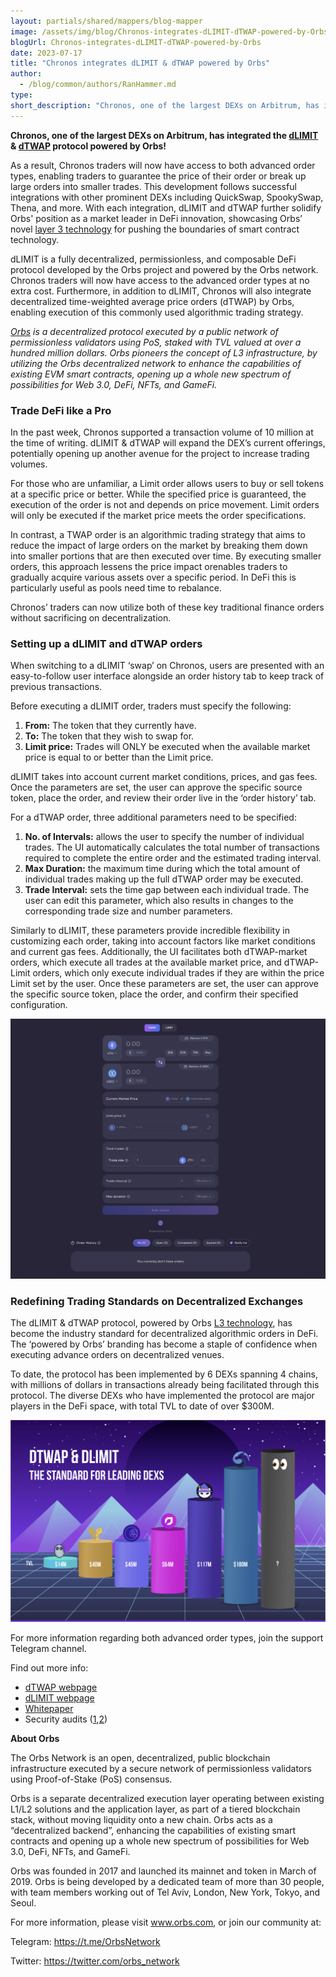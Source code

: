 ```yaml
---
layout: partials/shared/mappers/blog-mapper
image: /assets/img/blog/Chronos-integrates-dLIMIT-dTWAP-powered-by-Orbs/bg.png
blogUrl: Chronos-integrates-dLIMIT-dTWAP-powered-by-Orbs
date: 2023-07-17
title: "Chronos integrates dLIMIT & dTWAP powered by Orbs"
author:
  - /blog/common/authors/RanHammer.md
type:
short_description: "Chronos, one of the largest DEXs on Arbitrum, has integrated the dLIMIT & dTWAP protocol powered by Orbs!"
---
```


**Chronos, one of the largest DEXs on Arbitrum, has integrated the [dLIMIT](https://www.orbs.com/dlimit/) & [dTWAP](https://www.orbs.com/dtwap/) protocol powered by Orbs!** 

As a result, Chronos traders will now have access to both advanced order types, enabling traders to guarantee the price of their order or break up large orders into smaller trades. This development follows successful integrations with other prominent DEXs including QuickSwap, SpookySwap, Thena, and more. With each integration, dLIMIT and dTWAP further solidify Orbs' position as a market leader in DeFi innovation, showcasing Orbs’ novel [layer 3 technology](https://www.orbs.com/overview/) for pushing the boundaries of smart contract technology.

dLIMIT is a fully decentralized, permissionless, and composable DeFi protocol developed by the Orbs project and powered by the Orbs network. Chronos traders will now have access to the advanced order types at no extra cost. Furthermore, in addition to dLIMIT, Chronos will also integrate decentralized time-weighted average price orders (dTWAP) by Orbs, enabling execution of this commonly used algorithmic trading strategy.

_[Orbs](https://www.orbs.com/) is a decentralized protocol executed by a public network of permissionless validators using PoS, staked with TVL valued at over a hundred million dollars. Orbs pioneers the concept of L3 infrastructure, by utilizing the Orbs decentralized network to enhance the capabilities of existing EVM smart contracts, opening up a whole new spectrum of possibilities for Web 3.0, DeFi, NFTs, and GameFi._


### Trade DeFi like a Pro

In the past week, Chronos supported a transaction volume of 10 million at the time of writing. dLIMIT & dTWAP will expand the DEX’s current offerings, potentially opening up another avenue for the project to increase trading volumes. 

For those who are unfamiliar, a Limit order allows users to buy or sell tokens at a specific price or better. While the specified price is guaranteed, the execution of the order is not and depends on price movement. Limit orders will only be executed if the market price meets the order specifications.

In contrast, a TWAP order is an algorithmic trading strategy that aims to reduce the impact of large orders on the market by breaking them down into smaller portions that are then executed over time. By executing smaller orders, this approach lessens the price impact orenables traders to gradually acquire various assets over a specific period. In DeFi this is particularly useful as pools need time to rebalance.

Chronos’ traders can now utilize both of these key traditional finance orders without sacrificing on decentralization. 


### Setting up a dLIMIT and dTWAP orders

When switching to a dLIMIT ‘swap’ on Chronos, users are presented with an easy-to-follow user interface alongside an order history tab to keep track of previous transactions. 

Before executing a dLIMIT order, traders must specify the following: 

1. **From:** The token that they currently have.
2. **To:** The token that they wish to swap for.
3. **Limit price:** Trades will ONLY be executed when the available market price is equal to or better than the Limit price.

dLIMIT takes into account current market conditions, prices, and gas fees. Once the parameters are set, the user can approve the specific source token, place the order, and review their order live in the ‘order history’ tab.

For a dTWAP order, three additional parameters need to be specified:

1. **No. of Intervals:** allows the user to specify the number of individual trades. The UI automatically calculates the total number of transactions required to complete the entire order and the estimated trading interval.
2. **Max Duration:** the maximum time during which the total amount of individual trades making up the full dTWAP order may be executed.
3. **Trade Interval:** sets the time gap between each individual trade. The user can edit this parameter, which also results in changes to the corresponding trade size and number parameters.

Similarly to dLIMIT, these parameters provide incredible flexibility in customizing each order, taking into account factors like market conditions and current gas fees. Additionally, the UI facilitates both dTWAP-market orders, which execute all trades at the available market price, and dTWAP-Limit orders, which only execute individual trades if they are within the price Limit set by the user. Once these parameters are set, the user can approve the specific source token, place the order, and confirm their specified configuration.

![screenshot](/assets/img/blog/Chronos-integrates-dLIMIT-dTWAP-powered-by-Orbs/image1.png)


### Redefining Trading Standards on Decentralized Exchanges


The dLIMIT & dTWAP protocol, powered by Orbs [L3 technology](https://www.orbs.com/overview/), has become the industry standard for decentralized algorithmic orders in DeFi. The ‘powered by Orbs’ branding has become a staple of confidence when executing advance orders on decentralized venues.

To date, the protocol has been implemented by 6 DEXs spanning 4 chains, with millions of dollars in transactions already being facilitated through this protocol. The diverse DEXs who have implemented the protocol are major players in the DeFi space, with total TVL to date of over $300M.

![screenshot](/assets/img/blog/Chronos-integrates-dLIMIT-dTWAP-powered-by-Orbs/image2.png)


For more information regarding both advanced order types, join the support Telegram channel.

Find out more info:

- [dTWAP webpage](https://www.orbs.com/dtwap/)
- [dLIMIT webpage](https://www.orbs.com/dlimit/)
- [Whitepaper](https://www.orbs.com/white-papers/dTWAP/)
- Security audits ([1](https://drive.google.com/file/d/1xUZN5RrNvszaPDJuJjfeG3ig14Vo2aaE/view),[2](https://drive.google.com/file/d/1ASt3_mWwtQ0IfKqBHebnj_KGJWntaNJs/view))


<div class='line-separator'> </div>

**About Orbs**

The Orbs Network is an open, decentralized, public blockchain infrastructure executed by a secure network of permissionless validators using Proof-of-Stake (PoS) consensus. 

Orbs is a separate decentralized execution layer operating between existing L1/L2 solutions and the application layer, as part of a tiered blockchain stack, without moving liquidity onto a new chain. Orbs acts as a “decentralized backend”, enhancing the capabilities of existing smart contracts and opening up a whole new spectrum of possibilities for Web 3.0, DeFi, NFTs, and GameFi. 

Orbs was founded in 2017 and launched its mainnet and token in March of 2019. Orbs is being developed by a dedicated team of more than 30 people, with team members working out of Tel Aviv, London, New York, Tokyo, and Seoul. 

For more information, please visit www.orbs.com, or join our community at:

Telegram: https://t.me/OrbsNetwork 

Twitter: https://twitter.com/orbs_network 

